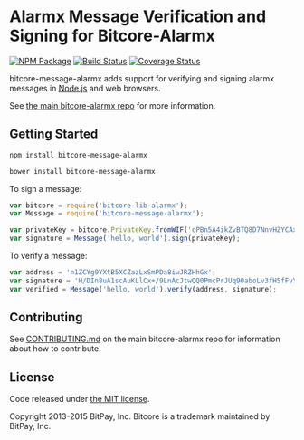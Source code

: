 # Alarmx Message Verification and Signing for Bitcore-Alarmx


[![NPM Package](https://img.shields.io/npm/v/bitcore-message-alarmx.svg?style=flat-square)](https://www.npmjs.org/package/bitcore-message-alarmx)
[![Build Status](https://img.shields.io/travis/alarmxcore/bitcore-message-alarmx.svg?branch=master&style=flat-square)](https://travis-ci.org/alarmxcore/bitcore-message-alarmx)
[![Coverage Status](https://img.shields.io/coveralls/bitpay/bitcore-message-alarmx.svg?style=flat-square)](https://coveralls.io/r/alarmxcore/bitcore-message-alarmx?branch=master)

bitcore-message-alarmx adds support for verifying and signing alarmx messages in [Node.js](http://nodejs.org/) and web browsers.

See [the main bitcore-alarmx repo](https://github.com/alarmxcore/bitcore-alarmx) for more information.

## Getting Started

```sh
npm install bitcore-message-alarmx
```

```sh
bower install bitcore-message-alarmx
```

To sign a message:

```javascript
var bitcore = require('bitcore-lib-alarmx');
var Message = require('bitcore-message-alarmx');

var privateKey = bitcore.PrivateKey.fromWIF('cPBn5A4ikZvBTQ8D7NnvHZYCAxzDZ5Z2TSGW2LkyPiLxqYaJPBW4');
var signature = Message('hello, world').sign(privateKey);
```

To verify a message:

```javascript
var address = 'n1ZCYg9YXtB5XCZazLxSmPDa8iwJRZHhGx';
var signature = 'H/DIn8uA1scAuKLlCx+/9LnAcJtwQQ0PmcPrJUq90aboLv3fH5fFvY+vmbfOSFEtGarznYli6ShPr9RXwY9UrIY=';
var verified = Message('hello, world').verify(address, signature);
```

## Contributing

See [CONTRIBUTING.md](https://github.com/alarmxcore/bitcore-alarmx/blob/master/CONTRIBUTING.md) on the main bitcore-alarmx repo for information about how to contribute.

## License

Code released under [the MIT license](https://github.com/bitpay/bitcore/blob/master/LICENSE).

Copyright 2013-2015 BitPay, Inc. Bitcore is a trademark maintained by BitPay, Inc.


